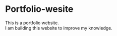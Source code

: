 # Portfolio-wesite
This is a portfolio website.
<br>
I am building this website to improve my knowledge.
